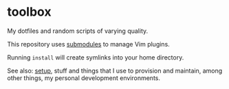 toolbox
=======

My dotfiles and random scripts of varying quality.

This repository uses [submodules][] to manage Vim plugins.

Running `install` will create symlinks into your home directory.

See also: [setup][], stuff and things that I use to provision and
maintain, among other things, my personal development environments.

  [submodules]: <https://git-scm.com/book/en/v2/Git-Tools-Submodules>
  [setup]: <https://www.robotinaponcho.net/git/#setup>
